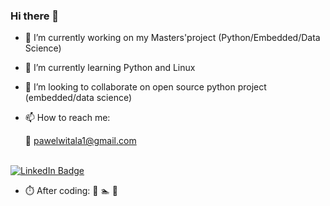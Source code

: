 ### Hi there 👋

- 🔭 I’m currently working on my Masters'project (Python/Embedded/Data Science)
- 🌱 I’m currently learning Python and Linux
- 👯 I’m looking to collaborate on open source python project (embedded/data science) 
- 📫 How to reach me: 

    📧 pawelwitala1@gmail.com </br></br>
   <div>    
 <a href="https://www.linkedin.com/in/pawe%C5%82-wita%C5%82a">
    <img src="https://img.shields.io/badge/LinkedIn-blue?style=for-the-badge&logo=linkedin&logoColor=white" alt="LinkedIn Badge"/>
  </a>
    </div>

- ⏱️ After coding:
    🚴 🏊 🚗
